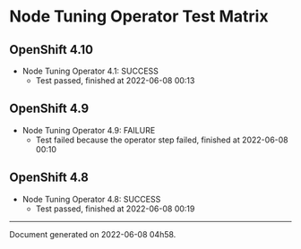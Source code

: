 
Node Tuning Operator Test Matrix
================================

OpenShift 4.10
--------------



* Node Tuning Operator 4.1: SUCCESS
  - Test passed, finished at 2022-06-08 00:13






OpenShift 4.9
-------------



* Node Tuning Operator 4.9: FAILURE
  - Test failed because the operator step failed, finished at 2022-06-08 00:10






OpenShift 4.8
-------------



* Node Tuning Operator 4.8: SUCCESS
  - Test passed, finished at 2022-06-08 00:19






---
Document generated on 2022-06-08 04h58.
